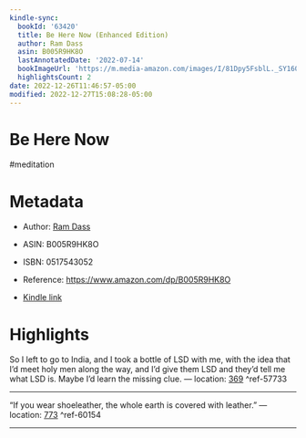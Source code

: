 ```yaml
---
kindle-sync:
  bookId: '63420'
  title: Be Here Now (Enhanced Edition)
  author: Ram Dass
  asin: B005R9HK8O
  lastAnnotatedDate: '2022-07-14'
  bookImageUrl: 'https://m.media-amazon.com/images/I/81Dpy5FsblL._SY160.jpg'
  highlightsCount: 2
date: 2022-12-26T11:46:57-05:00
modified: 2022-12-27T15:08:28-05:00
---
```

# Be Here Now

#meditation 

# Metadata

* Author: [Ram Dass](https://www.amazon.com/Ram-Dass/e/B001HCS3GS/ref=dp_byline_cont_ebooks_1)

* ASIN: B005R9HK8O

* ISBN: 0517543052

* Reference: <https://www.amazon.com/dp/B005R9HK8O>

* [Kindle link](kindle://book?action=open&asin=B005R9HK8O)

# Highlights

So I left to go to India, and I took a bottle of LSD with me, with the idea that I’d meet holy men along the way, and I’d give them LSD and they’d tell me what LSD is. Maybe I’d learn the missing clue. — location: [369](kindle://book?action=open&asin=B005R9HK8O&location=369) ^ref-57733

---

“If you wear shoeleather, the whole earth is covered with leather.” — location: [773](kindle://book?action=open&asin=B005R9HK8O&location=773) ^ref-60154

---
